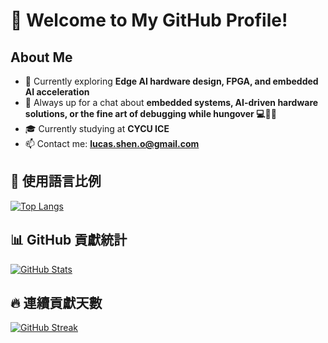 # 🍻 Welcome to My GitHub Profile!

## About Me
- 🌱 Currently exploring **Edge AI hardware design, FPGA, and embedded AI acceleration**  
- 💬 Always up for a chat about **embedded systems, AI-driven hardware solutions, or the fine art of debugging while hungover 💻😵‍💫**  
- 🎓 Currently studying at **CYCU ICE**  
- 📫 Contact me: **lucas.shen.o@gmail.com**  

## 🚀 使用語言比例
[![Top Langs](https://github-readme-stats.vercel.app/api/top-langs/?username=your-username&layout=compact&theme=radical)](https://github.com/anuraghazra/github-readme-stats)

## 📊 GitHub 貢獻統計
[![GitHub Stats](https://github-readme-stats.vercel.app/api?username=your-username&show_icons=true&theme=tokyonight)](https://github.com/anuraghazra/github-readme-stats)

## 🔥 連續貢獻天數
[![GitHub Streak](https://streak-stats.demolab.com/?user=your-username&theme=dark)](https://git.io/streak-stats)

